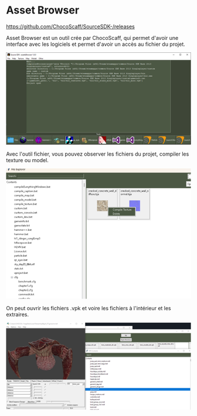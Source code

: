 
# Asset Browser

<https://github.com/ChocoScaff/SourceSDK-/releases>

Asset Browser est un outil crée par ChocoScaff, qui permet d'avoir une interface avec les logiciels et permet d'avoir un accès au fichier du projet.

![](img/image27.png)

Avec l'outil fichier, vous pouvez observer les fichiers du projet, compiler les texture ou model.

![](img/image123.png)

On peut ouvrir les fichiers .vpk et voire les fichiers à l'intérieur et les extraires.

![](img/image122.png)
